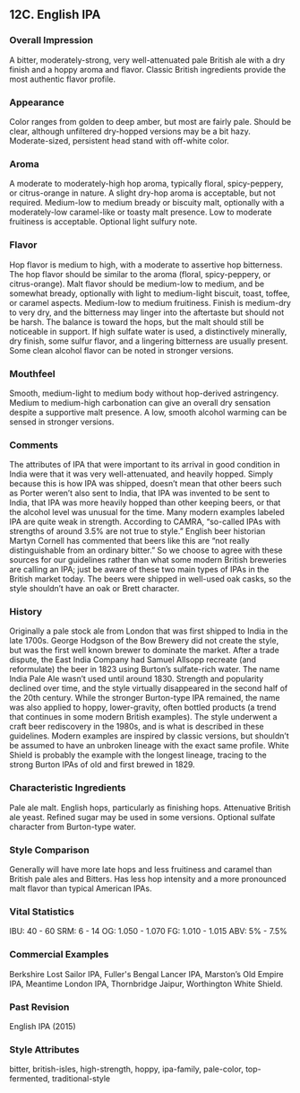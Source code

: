 ## 12C. English IPA

### Overall Impression

A bitter, moderately-strong, very well-attenuated pale British ale with a dry finish and a hoppy aroma and flavor. Classic British ingredients provide the most authentic flavor profile.

### Appearance

Color ranges from golden to deep amber, but most are fairly pale. Should be clear, although unfiltered dry-hopped versions may be a bit hazy. Moderate-sized, persistent head stand with off-white color.

### Aroma

A moderate to moderately-high hop aroma, typically floral, spicy-peppery, or citrus-orange in nature. A slight dry-hop aroma is acceptable, but not required. Medium-low to medium bready or biscuity malt, optionally with a moderately-low caramel-like or toasty malt presence. Low to moderate fruitiness is acceptable. Optional light sulfury note.

### Flavor

Hop flavor is medium to high, with a moderate to assertive hop bitterness. The hop flavor should be similar to the aroma (floral, spicy-peppery, or citrus-orange). Malt flavor should be medium-low to medium, and be somewhat bready, optionally with light to medium-light biscuit, toast, toffee, or caramel aspects. Medium-low to medium fruitiness. Finish is medium-dry to very dry, and the bitterness may linger into the aftertaste but should not be harsh. The balance is toward the hops, but the malt should still be noticeable in support. If high sulfate water is used, a distinctively minerally, dry finish, some sulfur flavor, and a lingering bitterness are usually present. Some clean alcohol flavor can be noted in stronger versions.

### Mouthfeel

Smooth, medium-light to medium body without hop-derived astringency. Medium to medium-high carbonation can give an overall dry sensation despite a supportive malt presence. A low, smooth alcohol warming can be sensed in stronger versions.

### Comments

The attributes of IPA that were important to its arrival in good condition in India were that it was very well-attenuated, and heavily hopped. Simply because this is how IPA was shipped, doesn’t mean that other beers such as Porter weren’t also sent to India, that IPA was invented to be sent to India, that IPA was more heavily hopped than other keeping beers, or that the alcohol level was unusual for the time. Many modern examples labeled IPA are quite weak in strength. According to CAMRA, “so-called IPAs with strengths of around 3.5% are not true to style.” English beer historian Martyn Cornell has commented that beers like this are “not really distinguishable from an ordinary bitter.” So we choose to agree with these sources for our guidelines rather than what some modern British breweries are calling an IPA; just be aware of these two main types of IPAs in the British market today. The beers were shipped in well-used oak casks, so the style shouldn’t have an oak or Brett character.

### History

Originally a pale stock ale from London that was first shipped to India in the late 1700s. George Hodgson of the Bow Brewery did not create the style, but was the first well known brewer to dominate the market. After a trade dispute, the East India Company had Samuel Allsopp recreate (and reformulate) the beer in 1823 using Burton’s sulfate-rich water. The name India Pale Ale wasn’t used until around 1830. Strength and popularity declined over time, and the style virtually disappeared in the second half of the 20th century. While the stronger Burton-type IPA remained, the name was also applied to hoppy, lower-gravity, often bottled products (a trend that continues in some modern British examples). The style underwent a craft beer rediscovery in the 1980s, and is what is described in these guidelines. Modern examples are inspired by classic versions, but shouldn’t be assumed to have an unbroken lineage with the exact same profile. White Shield is probably the example with the longest lineage, tracing to the strong Burton IPAs of old and first brewed in 1829.

### Characteristic Ingredients

Pale ale malt. English hops, particularly as finishing hops. Attenuative British ale yeast. Refined sugar may be used in some versions. Optional sulfate character from Burton-type water.

### Style Comparison

Generally will have more late hops and less fruitiness and caramel than British pale ales and Bitters. Has less hop intensity and a more pronounced malt flavor than typical American IPAs.

### Vital Statistics

IBU: 40 - 60
SRM: 6 - 14
OG: 1.050 - 1.070
FG: 1.010 - 1.015
ABV: 5% - 7.5%

### Commercial Examples

Berkshire Lost Sailor IPA, Fuller's Bengal Lancer IPA, Marston’s Old Empire IPA, Meantime London IPA, Thornbridge Jaipur, Worthington White Shield.

### Past Revision

English IPA (2015)

### Style Attributes

bitter, british-isles, high-strength, hoppy, ipa-family, pale-color, top-fermented, traditional-style